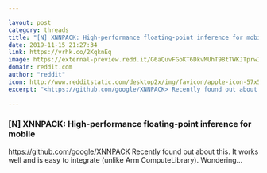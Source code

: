 ```yaml
---

layout: post
category: threads
title: "[N] XNNPACK: High-performance floating-point inference for mobile"
date: 2019-11-15 21:27:34
link: https://vrhk.co/2KqknEq
image: https://external-preview.redd.it/G6aQuvFGoKT6DkvMUhT98tTWKJTprwIJGUokmf8lbFw.jpg?width=400&height=209.42408377&auto=webp&s=298ac9a1cff77a185c72d8690144f3357ceb0d26
domain: reddit.com
author: "reddit"
icon: http://www.redditstatic.com/desktop2x/img/favicon/apple-icon-57x57.png
excerpt: "<https://github.com/google/XNNPACK> Recently found out about this. It works well and is easy to integrate (unlike Arm ComputeLibrary). Wondering..."

---
```


### [N] XNNPACK: High-performance floating-point inference for mobile

<https://github.com/google/XNNPACK> Recently found out about this. It works well and is easy to integrate (unlike Arm ComputeLibrary). Wondering...